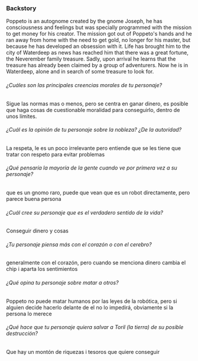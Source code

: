 ### Backstory
Poppeto is an autognome created by the gnome Joseph, he has consciousness and feelings but was specially programmed with the mission to get money for his creator. The mission got out of Poppeto's hands and he ran away from home with the need to get gold, no longer for his master, but because he has developed an obsession with it. Life has brought him to the city of Waterdeep as news has reached him that there was a great fortune, the Neverember family treasure. Sadly, upon arrival he learns that the treasure has already been claimed by a group of adventurers. Now he is in Waterdeep, alone and in search of some treasure to look for.

###### ¿Cuáles son las principales creencias morales de tu personaje?
Sigue las normas mas o menos, pero se centra en ganar dinero, es posible que haga cosas de cuestionable moralidad para conseguirlo, dentro de unos límites.

###### ¿Cuál es la opinión de tu personaje sobre la nobleza? ¿De la autoridad?
La respeta, le es un poco irrelevante pero entiende que se les tiene que tratar con respeto para evitar problemas

###### ¿Qué pensaría la mayoría de la gente cuando ve por primera vez a su personaje?
que es un gnomo raro, puede que vean que es un robot directamente, pero parece buena persona

###### ¿Cuál cree su personaje que es el verdadero sentido de la vida?
Conseguir dinero y cosas

###### ¿Tu personaje piensa más con el corazón o con el cerebro?
generalmente con el corazón, pero cuando se menciona dinero cambia el chip i aparta los sentimientos

###### ¿Qué opina tu personaje sobre matar a otros?
Poppeto no puede matar humanos por las leyes de la robótica, pero si alguien decide hacerlo delante de el no lo impedirá, obviamente si la persona lo merece

###### ¿Qué hace que tu personaje quiera salvar a Toril (la tierra) de su posible destrucción?
Que hay un montón de riquezas i tesoros que quiere conseguir
